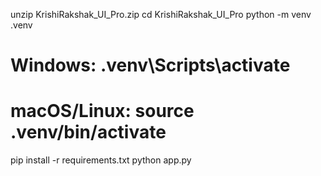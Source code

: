 unzip KrishiRakshak_UI_Pro.zip
cd KrishiRakshak_UI_Pro
python -m venv .venv
# Windows: .venv\Scripts\activate
# macOS/Linux: source .venv/bin/activate
pip install -r requirements.txt
python app.py
